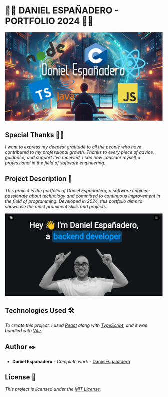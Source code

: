 # 👨‍💻 DANIEL ESPAÑADERO - PORTFOLIO 2024 👨‍💻

![Portfolio Cover](https://github.com/DanielEspanadero/portfolio-2024/blob/master/docs/cover.png)

## Special Thanks 🙏🏻

_I want to express my deepest gratitude to all the people who have contributed to my professional growth. Thanks to every piece of advice, guidance, and support I've received, I can now consider myself a professional in the field of software engineering._

## Project Description 🚀

_This project is the portfolio of Daniel Españadero, a software engineer passionate about technology and committed to continuous improvement in the field of programming. Developed in 2024, this portfolio aims to showcase the most prominent skills and projects._

![Portfolio](https://github.com/DanielEspanadero/portfolio-2024/blob/master/docs/portfolio-capture.jpg)

## Technologies Used 🛠️

_To create this project, I used [React](https://react.dev/) along with [TypeScript](https://www.typescriptlang.org/), and it was bundled with [Vite](https://vitejs.dev/)._

## Author ✒️

* **Daniel Españadero** - *Complete work* - [DanielEspanadero](https://github.com/DanielEspanadero)

## License 📄

_This project is licensed under the [MIT License](https://github.com/DanielEspanadero/portfolio-2024/blob/master/LICENSE)._
